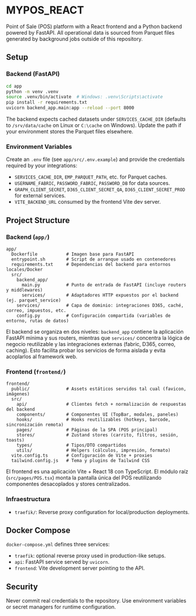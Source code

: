 # MYPOS_REACT

Point of Sale (POS) platform with a React frontend and a Python backend powered by FastAPI. All operational data is sourced from Parquet files generated by background jobs outside of this repository.

## Setup

### Backend (FastAPI)

```bash
cd app
python -m venv .venv
source .venv/bin/activate  # Windows: .venv\Scripts\activate
pip install -r requirements.txt
uvicorn backend_app.main:app --reload --port 8000
```

The backend expects cached datasets under `SERVICES_CACHE_DIR` (defaults to `/srv/data/cache` on Linux or `C:\cache` on Windows). Update the path if your environment stores the Parquet files elsewhere.

### Environment Variables

Create an `.env` file (see `app/src/.env.example`) and provide the credentials required by your integrations:

- `SERVICES_CACHE_DIR`, `EMP_PARQUET_PATH`, etc. for Parquet caches.
- `USERNAME_FABRIC`, `PASSWORD_FABRIC`, `PASSWORD_DB` for data sources.
- `GRAPH_CLIENT_SECRET`, `D365_CLIENT_SECRET_QA`, `D365_CLIENT_SECRET_PROD` for external services.
- `VITE_BACKEND_URL` consumed by the frontend Vite dev server.

## Project Structure

### Backend (`app/`)

```
app/
  Dockerfile           # Imagen base para FastAPI
  entrypoint.sh        # Script de arranque usado en contenedores
  requirements.txt     # Dependencias del backend para entornos locales/Docker
  src/
    backend_app/
      main.py          # Punto de entrada de FastAPI (incluye routers y middlewares)
      services/        # Adaptadores HTTP expuestos por el backend (ej. parquet_service)
    services/          # Capa de dominio: integraciones D365, caché, correo, impuestos, etc.
    config.py          # Configuración compartida (variables de entorno, rutas de datos)
```

El backend se organiza en dos niveles: `backend_app` contiene la aplicación FastAPI mínima y
sus routers, mientras que `services/` concentra la lógica de negocio reutilizable y las
integraciones externas (fabric, D365, correo, caching). Esto facilita probar los servicios de
forma aislada y evita acoplarlos al framework web.

### Frontend (`frontend/`)

```
frontend/
  public/              # Assets estáticos servidos tal cual (favicon, imágenes)
  src/
    api/               # Clientes fetch + normalización de respuestas del backend
    components/        # Componentes UI (TopBar, modales, paneles)
    hooks/             # Hooks reutilizables (hotkeys, barcode, sincronización remota)
    pages/             # Páginas de la SPA (POS principal)
    stores/            # Zustand stores (carrito, filtros, sesión, toasts)
    types/             # Tipos/DTO compartidos
    utils/             # Helpers (cálculos, impresión, formato)
  vite.config.ts       # Configuración de Vite + proxies
  tailwind.config.js   # Tema y plugins de Tailwind CSS
```

El frontend es una aplicación Vite + React 18 con TypeScript. El módulo raíz (`src/pages/POS.tsx`)
monta la pantalla única del POS reutilizando componentes desacoplados y stores centralizados.

### Infraestructura

- `traefik/`: Reverse proxy configuration for local/production deployments.

## Docker Compose

`docker-compose.yml` defines three services:

- `traefik`: optional reverse proxy used in production-like setups.
- `api`: FastAPI service served by `uvicorn`.
- `frontend`: Vite development server pointing to the API.

## Security

Never commit real credentials to the repository. Use environment variables or secret managers for runtime configuration.
